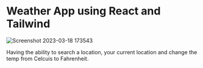 # Weather App using React and Tailwind

![Screenshot 2023-03-18 173543](https://user-images.githubusercontent.com/110830257/226147487-38d9a85d-cb1c-489a-bea7-d2ab1b371e10.png)

Having the ability to search a location, your current location and change the temp from Celcuis to Fahrenheit. 

